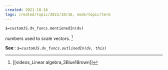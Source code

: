 ```yaml
---
created: 2021-10-16
tags: created/topic/2021/10/16, node/topic/term
---
```

`$=customJS.dv_funcs.mentionedIn(dv)`


numbers used to scale vectors. [^1]

**See**::
*`$=customJS.dv_funcs.outlinedIn(dv, this)`*

[^1]: [[videos_Linear algebra_3Blue1Brown]]

